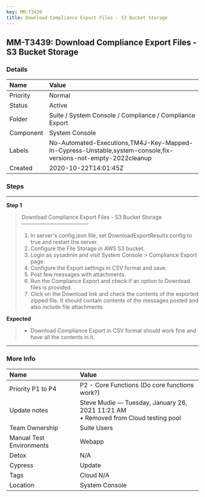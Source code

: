 ```yaml
---
key: MM-T3439
title: Download Compliance Export Files - S3 Bucket Storage
---
```


## MM-T3439: Download Compliance Export Files - S3 Bucket Storage

### Details

| Name      | Value                                                                                                         |
| :-------- | :------------------------------------------------------------------------------------------------------------ |
| Priority  | Normal                                                                                                        |
| Status    | Active                                                                                                        |
| Folder    | Suite / System Console / Compliance / Compliance Export                                                       |
| Component | System Console                                                                                                |
| Labels    | No-Automated-Executions,TM4J-Key-Mapped-In-Cypress-Unstable,system-console,fix-versions-not-empty-2022cleanup |
| Created   | 2020-10-22T14:01:45Z                                                                                          |

### Steps

<hr/>

**Step 1**

> <article>Download Compliance Export Files - S3 Bucket Storage<br>–––––––––––––––––––––––––<ol><li>In server's config.json file, set DownloadExportResults config to true and restart the server.</li><li> Configure the File Storage in AWS S3 bucket.</li><li> Login as sysadmin and visit System Console &gt; Compliance Export page.</li><li> Configure the Export settings in CSV format and save.</li><li> Post few messages with attachments.</li><li> Run the Compliance Export and check if an option to Download files is provided.</li><li>Click on the Download link and check the contents of the exported zipped file. It should contain contents of the messages posted and also include file attachments</li></ol></article>

**Expected**

> <article><ul><li>Download Compliance Export in CSV format should work fine and have all the contents in it.&nbsp;</li></ul></article>

<hr/>

### More Info

| Name                     | Value                                                                                 |
| :----------------------- | :------------------------------------------------------------------------------------ |
| Priority P1 to P4        | P2 - Core Functions (Do core functions work?)                                         |
| Update notes             | Steve Mudie — Tuesday, January 26, 2021 11:21 AM<br>• Removed from Cloud testing pool |
| Team Ownership           | Suite Users                                                                           |
| Manual Test Environments | Webapp                                                                                |
| Detox                    | N/A                                                                                   |
| Cypress                  | Update                                                                                |
| Tags                     | Cloud N/A                                                                             |
| Location                 | System Console                                                                        |
